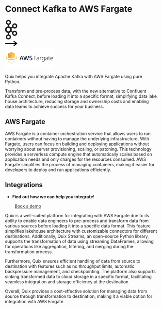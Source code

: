 # Connect Kafka to AWS Fargate

<div class="connect-images cards blog-grid-card" markdown>
<div>
<img src="../images/kafka_logo.png" width="40px" />
</div>
<div>
<img src="../images/arrow.svg" width="40px" />
</div>
<div>
<img src="./images/aws-fargate_1.jpg" />
</div>
</div>

Quix helps you integrate Apache Kafka with AWS Fargate using pure Python.

Transform and pre-process data, with the new alternative to Confluent Kafka Connect, before loading it into a specific format, simplifying data lake house architecture, reducing storage and ownership costs and enabling data teams to achieve success for your business.

## AWS Fargate

AWS Fargate is a container orchestration service that allows users to run containers without having to manage the underlying infrastructure. With Fargate, users can focus on building and deploying applications without worrying about server provisioning, scaling, or patching. This technology provides a serverless compute engine that automatically scales based on application needs and only charges for the resources consumed. AWS Fargate simplifies the process of managing containers, making it easier for developers to deploy and run applications efficiently.

## Integrations

<div class="grid cards" markdown>

- __Find out how we can help you integrate!__

    <a class="md-button md-button--primary" href="https://share.hsforms.com/1iW0TmZzKQMChk0lxd_tGiw4yjw2?__hstc=175542013.2303933fbd746c0ac86d9ccbe9bc9100.1728383268831.1729603416735.1729620918855.31&__hssc=175542013.1.1729620918855&__hsfp=2132701734" target="_blank" style="margin:.5rem;">Book a demo</a>

</div>


Quix is a well-suited platform for integrating with AWS Fargate due to its ability to enable data engineers to pre-process and transform data from various sources before loading it into a specific data format. This feature simplifies lakehouse architecture with customizable connectors for different destinations. Additionally, Quix Streams, an open-source Python library, supports the transformation of data using streaming DataFrames, allowing for operations like aggregation, filtering, and merging during the transformation process. 

Furthermore, Quix ensures efficient handling of data from source to destination with features such as no throughput limits, automatic backpressure management, and checkpointing. The platform also supports sinking transformed data to cloud storage in a specific format, facilitating seamless integration and storage efficiency at the destination. 

Overall, Quix provides a cost-effective solution for managing data from source through transformation to destination, making it a viable option for integration with AWS Fargate.

